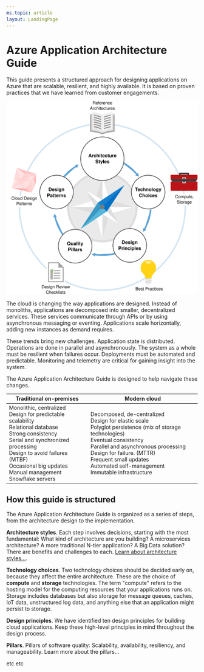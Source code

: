 ```yaml
---
ms.topic: article
layout: LandingPage
---
```


# Azure Application Architecture Guide

This guide presents a structured approach for designing applications on Azure that are scalable, resilient, and highly available. It is based on proven practices that we have learned from customer engagements.

![](./images/guide-steps.svg)

The cloud is changing the way applications are designed. Instead of monoliths, applications are decomposed into smaller, decentralized services. These services communicate through APIs or by using asynchronous messaging or eventing. Applications scale horizontally, adding new instances as demand requires. 

These trends bring new challenges. Application state is distributed. Operations are done in parallel and asynchronously. The system as a whole must be resilient when failures occur. Deployments must be automated and predictable. Monitoring and telemetry are critical for gaining insight into the system.

The Azure Application Architecture Guide is designed to help navigate these changes. 

<table>
<thead>
    <tr><th>Traditional on-premises</th><th>Modern cloud</th></tr>
</thead>
<tbody>
<tr><td>Monolithic, centralized<br/>
Design for predictable scalability<br/>
Relational database<br/>
Strong consistency<br/>
Serial and synchronized processing<br/>
Design to avoid failures (MTBF)<br/>
Occasional big updates<br/>
Manual management<br/>
Snowflake servers</td>
<td>
Decomposed, de-centralized<br/>
Design for elastic scale<br/>
Polyglot persistence (mix of storage technologies)<br/>
Eventual consistency<br/>
Parallel and asynchronous processing<br/>
Design for failure. (MTTR)<br/>
Frequent small updates<br/>
Automated self-management<br/>
Immutable infrastructure<br/>
</td>
</tbody>
</table>


## How this guide is structured

The Azure Application Architecture Guide is organized as a series of steps, from the architecture design to the implementation.  


**Architecture styles**. Each step involves decisions, starting with the most fundamental: What kind of architecture are you building? A microservices architecture? A more traditional N-tier application? A Big Data solution? There are benefits and challenges to each. [Learn about architecture styles...][arch-styles].  

**Technology choices**. Two technology choices should be decided early on, because they affect the entire architecture. These are the choice of **compute** and **storage** technologies. The term "compute" refers to the hosting model for the computing resources that your applications runs on. Storage includes databases but also storage for message queues, caches, IoT data, unstructured log data, and anything else that an application might persist to storage. 


**Design principles**. We have identified ten design principles for building cloud applications. Keep these high-level principles in mind throughout the design process. 

**Pillars**. Pillars of software quality: Scalability, availability, resiliency, and manageability. Learn more about the pillars...

etc etc

[arch-styles]: ./architecture-styles/index.md
[compute-options]: ./compute-options.md
[design-principles]: ./design-principles/index.md
[storage-options]: ./storage-options.md

